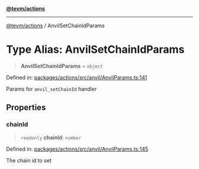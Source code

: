 [**@tevm/actions**](../README.md)

***

[@tevm/actions](../globals.md) / AnvilSetChainIdParams

# Type Alias: AnvilSetChainIdParams

> **AnvilSetChainIdParams** = `object`

Defined in: [packages/actions/src/anvil/AnvilParams.ts:141](https://github.com/evmts/tevm-monorepo/blob/main/packages/actions/src/anvil/AnvilParams.ts#L141)

Params for `anvil_setChainId` handler

## Properties

### chainId

> `readonly` **chainId**: `number`

Defined in: [packages/actions/src/anvil/AnvilParams.ts:145](https://github.com/evmts/tevm-monorepo/blob/main/packages/actions/src/anvil/AnvilParams.ts#L145)

The chain id to set
